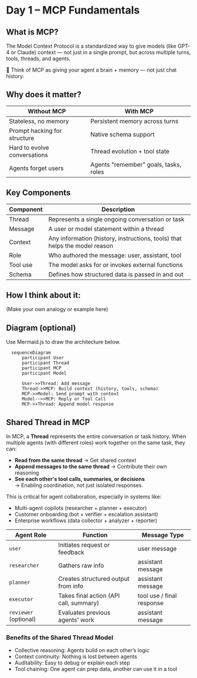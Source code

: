 # Day 1 – MCP Fundamentals

## What is MCP?
The Model Context Protocol is a standardized way to give models (like GPT-4 or Claude) context — not just in a single prompt, but across multiple turns, tools, threads, and agents.

🧩 Think of MCP as giving your agent a brain + memory — not just chat history.

## Why does it matter?
| Without MCP                  | With MCP                              |
| ---------------------------- | ------------------------------------- |
| Stateless, no memory         | Persistent memory across turns        |
| Prompt hacking for structure | Native schema support                 |
| Hard to evolve conversations | Thread evolution + tool state         |
| Agents forget users          | Agents "remember" goals, tasks, roles |


## Key Components

| Component | Description |
|-----------|---------------------------------------------------------------|
| Thread    | Represents a single ongoing conversation or task              |
| Message   | A user or model statement within a thread                     |
| Context   | Any information (history, instructions, tools) that helps the model reason |
| Role      | Who authored the message: user, assistant, tool               |
| Tool use  | The model asks for or invokes external functions              |
| Schema    | Defines how structured data is passed in and out              |

## How I think about it:
(Make your own analogy or example here)

## Diagram (optional)
Use Mermaid.js to draw the architecture below.
```mermaid
  sequenceDiagram
      participant User
      participant Thread
      participant MCP
      participant Model

      User->>Thread: Add message
      Thread->>MCP: Build context (history, tools, schema)
      MCP->>Model: Send prompt with context
      Model-->>MCP: Reply or Tool Call
      MCP->>Thread: Append model response
```

## Shared Thread in MCP

In MCP, a **Thread** represents the entire conversation or task history. When multiple agents (with different roles) work together on the same task, they can:

- **Read from the same thread** → Get shared context
- **Append messages to the same thread** → Contribute their own reasoning
- **See each other's tool calls, summaries, or decisions**  
  → Enabling coordination, not just isolated responses.

This is critical for agent collaboration, especially in systems like:

- Multi-agent copilots (researcher + planner + executor)
- Customer onboarding (bot + verifier + escalation assistant)
- Enterprise workflows (data collector + analyzer + reporter)

| Agent Role            | Function                               | Message Type              |
| --------------------- | -------------------------------------- | ------------------------- |
| `user`                | Initiates request or feedback          | user message              |
| `researcher`          | Gathers raw info                       | assistant message         |
| `planner`             | Creates structured output from info    | assistant message         |
| `executor`            | Takes final action (API call, summary) | tool use / final response |
| `reviewer` (optional) | Evaluates previous agents' work        | assistant message         |
### Benefits of the Shared Thread Model

- Collective reasoning: Agents build on each other’s logic
- Context continuity: Nothing is lost between agents
- Auditability: Easy to debug or explain each step
- Tool chaining: One agent can prep data, another can use it in a tool

